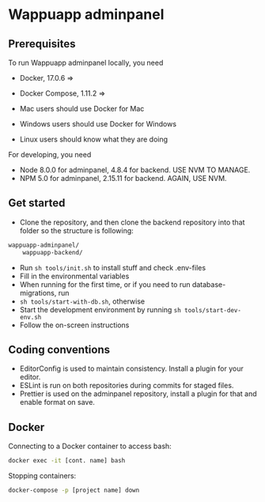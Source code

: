 # Wappuapp adminpanel

## Prerequisites

To run Wappuapp adminpanel locally, you need

- Docker, 17.0.6 =>
- Docker Compose, 1.11.2 =>

- Mac users should use Docker for Mac
- Windows users should use Docker for Windows
- Linux users should know what they are doing

For developing, you need

- Node 8.0.0 for adminpanel, 4.8.4 for backend. USE NVM TO MANAGE.
- NPM 5.0 for adminpanel, 2.15.11 for backend. AGAIN, USE NVM.

## Get started

- Clone the repository, and then clone the backend repository into that folder so the structure is following:

```sh
wappuapp-adminpanel/
    wappuapp-backend/
```

- Run `sh tools/init.sh` to install stuff and check .env-files
- Fill in the environmental variables
- When running for the first time, or if you need to run database-migrations, run
- `sh tools/start-with-db.sh`, otherwise
- Start the development environment by running `sh tools/start-dev-env.sh`
- Follow the on-screen instructions

## Coding conventions

- EditorConfig is used to maintain consistency. Install a plugin for your editor.
- ESLint is run on both repositories during commits for staged files.
- Prettier is used on the adminpanel repository, install a plugin for that and enable format on save.

## Docker

Connecting to a Docker container to access bash:

```sh
docker exec -it [cont. name] bash
```

Stopping containers:

```sh
docker-compose -p [project name] down
```